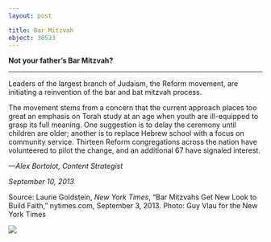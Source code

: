 ```yaml
---
layout: post

title: Bar Mitzvah
object: 30523
---
```

**Not your father’s Bar Mitzvah?**

****

Leaders of the largest branch of Judaism, the Reform movement, are initiating a reinvention of the bar and bat mitzvah process.

The movement stems from a concern that the current approach places too great an emphasis on Torah study at an age when youth are ill-equipped to grasp its full meaning. One suggestion is to delay the ceremony until children are older; another is to replace Hebrew school with a focus on community service. Thirteen Reform congregations across the nation have volunteered to pilot the change, and an additional 67 have signaled interest.

*—Alex Bortolot, Content Strategist*

*September 10, 2013*

Source: Laurie Goldstein, *New York Times*, “Bar Mitzvahs Get New Look to Build Faith,” nytimes.com, September 3, 2013. Photo: Guy Vlau for the New York Times

![]({{siteurl.base}}/images/13-09-11_98.136.17_BarMitzvahEDIT-1.jpeg)
